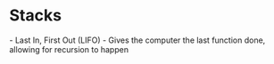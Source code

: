 <h1> Stacks </h1>
- Last In, First Out (LIFO)
- Gives the computer the last function done, allowing for recursion to happen
